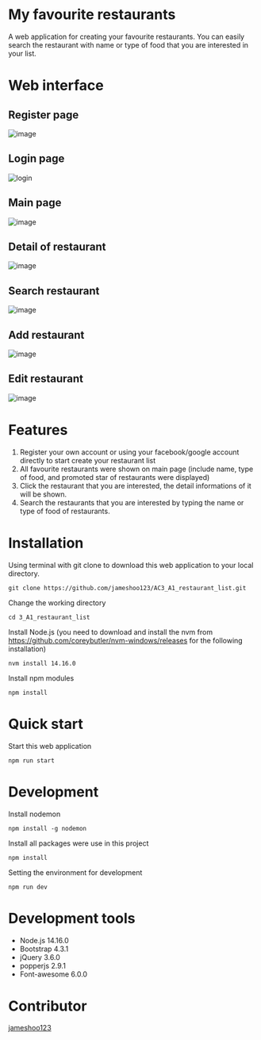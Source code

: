 # My favourite restaurants
A web application for creating your favourite restaurants. You can easily search the restaurant with name or type of food that you are interested in your list.

# Web interface
## Register page
![image](https://user-images.githubusercontent.com/87403901/160320901-1045b3ed-e1e7-4f10-bbd1-17fbf94b8b0f.png)

## Login page
![login](https://user-images.githubusercontent.com/87403901/160320670-42dd96ca-afbb-41e8-9a69-73cbd896cece.png)

## Main page
![image](https://user-images.githubusercontent.com/87403901/160328651-22355cc9-30ba-4bbd-8013-9b7caca8e6f6.png)

## Detail of restaurant
![image](https://user-images.githubusercontent.com/87403901/160321117-cd87b101-3230-44e9-8638-e22c2ac95242.png)

## Search restaurant
![image](https://user-images.githubusercontent.com/87403901/160328799-b260bda9-ea12-48e6-9928-e7327c423fec.png)

## Add restaurant
![image](https://user-images.githubusercontent.com/87403901/160321201-b5ce44a6-c442-41dd-a37d-2ec9862b4a56.png)

## Edit restaurant
![image](https://user-images.githubusercontent.com/87403901/160321235-8e175411-838a-4d8b-96a6-58aa0df3dbf1.png)

# Features
1. Register your own account or using your facebook/google account directly to start create your restaurant list
2. All favourite restaurants were shown on main page (include name, type of food, and promoted star of restaurants were displayed)
3. Click the restaurant that you are interested, the detail informations of it will be shown.
4. Search the restaurants that you are interested by typing the name or type of food of restaurants.

# Installation
Using terminal with git clone to download this web application to your local directory.

    git clone https://github.com/jameshoo123/AC3_A1_restaurant_list.git

Change the working directory 

    cd 3_A1_restaurant_list

Install Node.js (you need to download and install the nvm from https://github.com/coreybutler/nvm-windows/releases for the following installation)

    nvm install 14.16.0

Install npm modules

    npm install

# Quick start
Start this web application

    npm run start

# Development
Install nodemon

    npm install -g nodemon
    
Install all packages were use in this project

    npm install

Setting the environment for development

    npm run dev

# Development tools
* Node.js 14.16.0
* Bootstrap 4.3.1
* jQuery 3.6.0
* popperjs 2.9.1
* Font-awesome 6.0.0

# Contributor
[jameshoo123](https://github.com/Azure/azure-content/blob/master/contributor-guide/contributor-guide-index.md)
